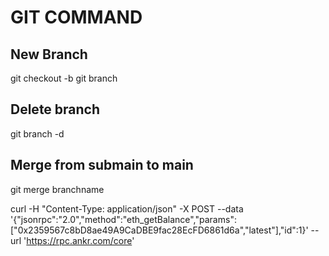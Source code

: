 # GIT COMMAND

## New Branch

git checkout -b <newbranch>
git branch <newbranch>

## Delete branch

git branch -d <branch>

## Merge from submain to main

git merge branchname

 curl -H "Content-Type: application/json" -X POST --data '{"jsonrpc":"2.0","method":"eth_getBalance","params":["0x2359567c8bD8ae49A9CaDBE9fac28EcFD6861d6a","latest"],"id":1}' --url 'https://rpc.ankr.com/core'